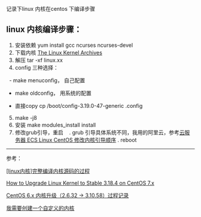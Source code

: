记录下linux 内核在centos 下编译步骤

## linux 内核编译步骤：
1. 安装依赖 yum install gcc ncurses ncurses-devel
2. 下载内核 [The Linux Kernel Archives](https://www.kernel.org/)
3. 解压 tar -xf linux.xx
4. config 
   三种选择：
   
   - make menuconfig， 自己配置
   
   - make oldconfig， 用系统的配置
   
   - 直接copy cp /boot/config-3.19.0-47-generic  .config
   
5. make -j8
6. 安装 make modules_install install
7. 修改grub引导，重启
    . grub 引导具体系统不同，我用的阿里云，参考[云服务器 ECS Linux CentOS 修改内核引导顺序](https://help.aliyun.com/knowledge_detail/41463.html)
    . reboot
   
------------------------------------
参考：

[[linux内核]完整编译内核源码的过程](https://segmentfault.com/a/1190000004418939)

[How to Upgrade Linux Kernel to Stable 3.18.4 on CentOS 7.x](http://linoxide.com/linux-how-to/upgrade-linux-kernel-stable-3-18-4-centos/)

[CentOS 6.x 内核升级（2.6.32 -> 3.10.58）过程记录](https://segmentfault.com/a/1190000000733628)

[我需要创建一个自定义的内核](https://wiki.centos.org/zh/HowTos/Custom_Kernel)
